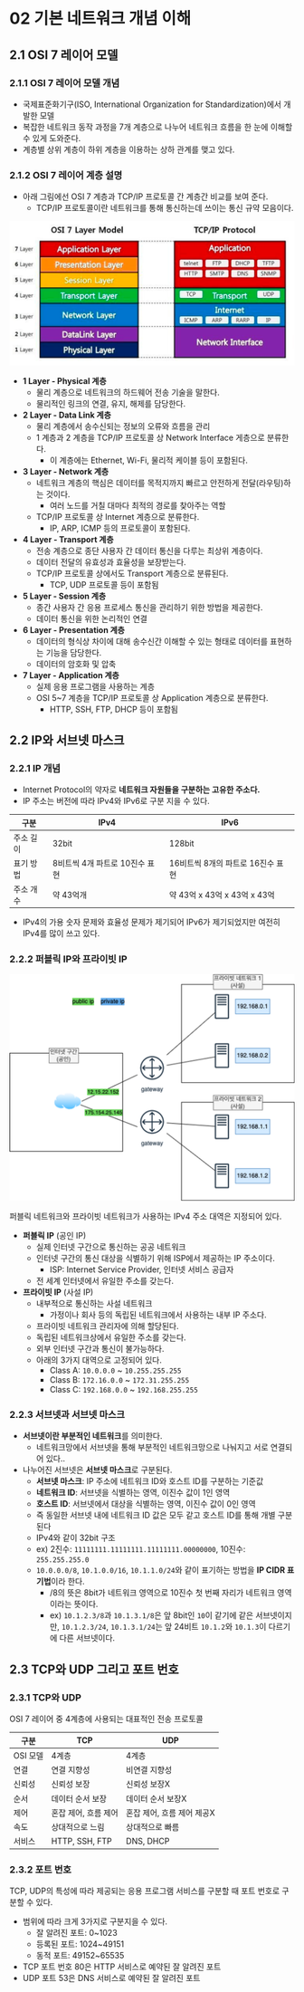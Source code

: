 # 02 기본 네트워크 개념 이해

## 2.1 OSI 7 레이어 모델

### 2.1.1 OSI 7 레이어 모델 개념

- 국제표준화기구(ISO, International Organization for Standardization)에서 개발한 모델
- 복잡한 네트워크 동작 과정을 7개 계층으로 나누어 네트워크 흐름을 한 눈에 이해할 수 있게 도와준다.
- 계층별 상위 계층이 하위 계층을 이용하는 상하 관계를 맺고 있다.

### 2.1.2 OSI 7 레이어 계층 설명

- 아래 그림에선 OSI 7 계층과 TCP/IP 프로토콜 간 계층간 비교를 보여 준다.
    - TCP/IP 프로토콜이란 네트워크를 통해 통신하는데 쓰이는 통신 규약 모음이다.

![img.png](../../../../image/osi&tcpip.png)

- **1 Layer - Physical 계층**
    - 물리 계층으로 네트워크의 하드웨어 전송 기술을 말한다.
    - 물리적인 링크의 연결, 유지, 해제를 담당한다.
- **2 Layer - Data Link 계층**
    - 물리 계층에서 송수신되는 정보의 오류와 흐름을 관리
    - 1 계층과 2 계층을 TCP/IP 프로토콜 상 Network Interface 게층으로 분류한다.
        - 이 계층에는 Ethernet, Wi-Fi, 물리적 케이블 등이 포함된다.
- **3 Layer - Network 계층**
    - 네트워크 계층의 핵심은 데이터를 목적지까지 빠르고 안전하게 전달(라우팅)하는 것이다.
        - 여러 노드를 거칠 대마다 최적의 경로를 찾아주는 역할
    - TCP/IP 프로토콜 상 Internet 계층으로 분류한다.
        - IP, ARP, ICMP 등의 프로토콜이 포함된다.
- **4 Layer - Transport 계층**
    - 전송 계층으로 종단 사용자 간 데이터 통신을 다루는 최상위 계층이다.
    - 데이터 전달의 유효성과 효율성을 보장받는다.
    - TCP/IP 프로토콜 상에서도 Transport 계층으로 분류된다.
        - TCP, UDP 프로토콜 등이 포함됨
- **5 Layer - Session 계층**
    - 종간 사용자 간 응용 프로세스 통신을 관리하기 위한 방법을 제공한다.
    - 데이터 통신을 위한 논리적인 연결
- **6 Layer - Presentation 계층**
    - 데이터의 형식상 차이에 대해 송수신간 이해할 수 있는 형태로 데이터를 표현하는 기능을 담당한다.
    - 데이터의 암호화 및 압축
- **7 Layer - Application 계층**
    - 실제 응용 프로그램을 사용하는 계층
    - OSI 5~7 계층을 TCP/IP 프로토콜 상 Application 계층으로 분류한다.
        - HTTP, SSH, FTP, DHCP 등이 포함됨

## 2.2 IP와 서브넷 마스크

### 2.2.1 IP 개념

- Internet Protocol의 약자로 **네트워크 자원들을 구분하는 고유한 주소다.**
- IP 주소는 버전에 따라 IPv4와 IPv6로 구분 지을 수 있다.

| 구분 | IPv4 | IPv6 |
| --- | --- | --- |
| 주소 길이 | 32bit | 128bit |
| 표기 방법 | 8비트씩 4개 파트로 10진수 표현 | 16비트씩 8개의 파트로 16진수 표현 |
| 주소 개수 | 약 43억개 | 약 43억 x 43억 x 43억 x 43억 |
- IPv4의 가용 숫자 문제와 효율성 문제가 제기되어 IPv6가 제기되었지만 여전히 IPv4를 많이 쓰고 있다.

### 2.2.2 퍼블릭 IP와 프라이빗 IP
![img.png](../../../../image/public_ip&private_ip.png)

퍼블릭 네트워크와 프라이빗 네트워크가 사용하는 IPv4 주소 대역은 지정되어 있다.

- **퍼블릭 IP** (공인 IP)
    - 실제 인터넷 구간으로 통신하는 공공 네트워크
    - 인터넷 구간의 통신 대상을 식별하기 위해 ISP에서 제공하는 IP 주소이다.
        - ISP: Internet Service Provider, 인터넷 서비스 공급자
    - 전 세계 인터넷에서 유일한 주소를 갖는다.
- **프라이빗 IP** (사설 IP)
    - 내부적으로 통신하는 사설 네트워크
        - 가정이나 회사 등의 독립된 네트워크에서 사용하는 내부 IP 주소다.
    - 프라이빗 네트워크 관리자에 의해 할당된다.
    - 독립된 네트워크상에서 유일한 주소를 갖는다.
    - 외부 인터넷 구간과 통신이 불가능하다.
    - 아래의 3가지 대역으로 고정되어 있다.
        - Class A: `10.0.0.0` ~ `10.255.255.255`
        - Class B: `172.16.0.0` ~ `172.31.255.255`
        - Class C: `192.168.0.0` ~ `192.168.255.255`

### 2.2.3 서브넷과 서브넷 마스크

- **서브넷이란 부분적인 네트워크**를 의미한다.
    - 네트워크망에서 서브넷을 통해 부분적인 네트워크망으로 나눠지고 서로 연결되어 있다..
- 나누어진 서브넷은 **서브넷 마스크**로 구분된다.
    - **서브넷 마스크**: IP 주소에 네트워크 ID와 호스트 ID를 구분하는 기준값
    - **네트워크 ID**: 서브넷을 식별하는 영역, 이진수 값이 1인 영역
    - **호스트 ID**: 서브넷에서 대상을 식별하는 영역, 이진수 값이 0인 영역
    - 즉 동일한 서브넷 내에 네트워크 ID 값은 모두 같고 호스트 ID를 통해 개별 구분된다
    - IPv4와 같이 32bit 구조
    - ex) 2진수: `11111111.11111111.11111111.00000000`, 10진수: `255.255.255.0`
    - `10.0.0.0/8`, `10.1.0.0/16`, `10.1.1.0/24`와 같이 표기하는 방법을 **IP CIDR 표기법**이라 한다.
        - /8의 뜻은 8bit가 네트워크 영역으로 10진수 첫 번째 자리가 네트워크 영역이라는 뜻이다.
        - ex) `10.1.2.3/8`과 `10.1.3.1/8`은 앞 8bit인 `10`이 같기에 같은 서브넷이지만, `10.1.2.3/24`, `10.1.3.1/24`는 앞 24비트 `10.1.2`와 `10.1.3`이 다르기에 다른 서브넷이다.

## 2.3 TCP와 UDP 그리고 포트 번호

### 2.3.1 TCP와 UDP

OSI 7 레이어 중 4계층에 사용되는 대표적인 전송 프로토콜

| 구분 | TCP | UDP |
| --- | --- | --- |
| OSI 모델 | 4계층 | 4계층 |
| 연결 | 연결 지향성 | 비연결 지향성 |
| 신뢰성 | 신뢰성 보장 | 신뢰성 보장X |
| 순서 | 데이터 순서 보장 | 데이터 순서 보장X |
| 제어 | 혼잡 제어, 흐름 제어 | 혼잡 제어, 흐름 제어 제공X |
| 속도 | 상대적으로 느림 | 상대적으로 빠름 |
| 서비스 | HTTP, SSH, FTP | DNS, DHCP |

### 2.3.2 포트 번호

TCP, UDP의 특성에 따라 제공되는 응용 프로그램 서비스를 구분할 때 포트 번호로 구분할 수 있다.

- 범위에 따라 크게 3가지로 구분지을 수 있다.
    - 잘 알려진 포트: 0~1023
    - 등록된 포트: 1024~49151
    - 동적 포트: 49152~65535
- TCP 포트 번호 80은 HTTP 서비스로 예약된 잘 알려진 포트
- UDP 포트 53은 DNS 서비스로 예약된 잘 알려진 포트
